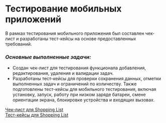 # Тестирование мобильных приложений

В рамках тестирования мобильного приложения был составлен чек-лист и разработаны тест-кейсы на основе предоставленных требований.

### *Основные выполненные задачи:*

- Создан чек-лист для тестирования функционала добавления, редактирования, удаления и валидации задач.
- Разработаны тест-кейсы для проверки сохранения данных, отметки выполненных задач и ограничений по количеству. Также подготовлены тест-кейсы для мобильного тестирования, включая установку, запуск, работу при низком заряде батареи, смене ориентации экрана, блокировке устройства и входящих вызовах.

[Чек-лист для Shopping List](https://docs.google.com/spreadsheets/d/1JVCRg5BZLCuHsc6NGrdDwFcRKy56o_8jBxKQXnLHvyg/edit?usp=sharing) <br>
[Тест-кейсы для Shopping List](https://github.com/padvoiskaya/Mobile_App_testing/blob/main/mobile_testing_Padvoiskaya.pdf)
